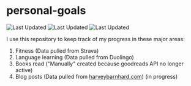 # personal-goals
![Last Updated](https://img.shields.io/date/1615168337?color=FC4C02&label=Fitness%20Updated&logo=strava)
![Last Updated](https://img.shields.io/date/1615168337?color=7ac70c&label=Language%20Updated&logo=duolingo)
![Last Updated](https://img.shields.io/date/1615168337?color=e9e5cd&label=Books%20Updated&logo=goodreads)

I use this repository to keep track of my progress in these major areas:

1. Fitness (Data pulled from Strava)
2. Language learning (Data pulled from Duolingo)
3. Books read ("Manually" created because goodreads API no longer active)
4. Blog posts (Data pulled from [harveybarnhard.com](https://harveybarnhard.com)) (in progress)
